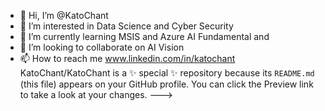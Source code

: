 - 👋 Hi, I’m @KatoChant
- 👀 I’m interested in Data Science and Cyber Security
- 🌱 I’m currently learning MSIS and Azure AI Fundamental and 
- 💞️ I’m looking to collaborate on AI Vision 
- 📫 How to reach me www.linkedin.com/in/katochant
KatoChant/KatoChant is a ✨ special ✨ repository because its `README.md` (this file) appears on your GitHub profile.
You can click the Preview link to take a look at your changes.
--->
